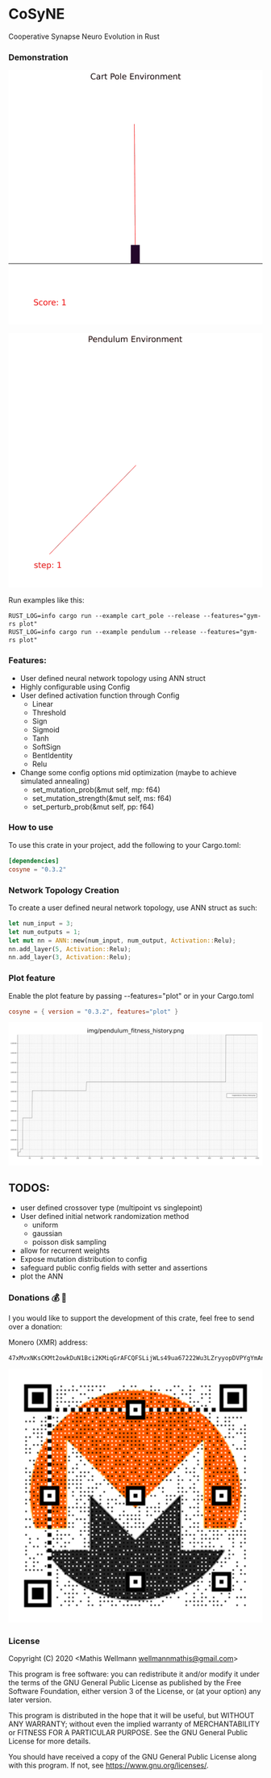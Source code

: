 # CoSyNE
Cooperative Synapse Neuro Evolution in Rust

### Demonstration

![cart_pole_champion](img/cart_pole_champion.gif)

![pendulum_champion](img/pendulum_champion.gif)

Run examples like this:
```shell
RUST_LOG=info cargo run --example cart_pole --release --features="gym-rs plot"
RUST_LOG=info cargo run --example pendulum --release --features="gym-rs plot"
```

### Features:
- User defined neural network topology using ANN struct
- Highly configurable using Config
- User defined activation function through Config
    - Linear
    - Threshold
    - Sign
    - Sigmoid
    - Tanh
    - SoftSign
    - BentIdentity
    - Relu
- Change some config options mid optimization (maybe to achieve simulated annealing)
    - set_mutation_prob(&mut self, mp: f64)
    - set_mutation_strength(&mut self, ms: f64)
    - set_perturb_prob(&mut self, pp: f64)

### How to use
To use this crate in your project, add the following to your Cargo.toml:
```toml
[dependencies]
cosyne = "0.3.2"
```

### Network Topology Creation
To create a user defined neural network topology, use ANN struct as such:
```rust
let num_input = 3;
let num_outputs = 1;
let mut nn = ANN::new(num_input, num_output, Activation::Relu);
nn.add_layer(5, Activation::Relu);
nn.add_layer(3, Activation::Relu);
```

### Plot feature
Enable the plot feature by passing --features="plot"
or in your Cargo.toml
```toml
cosyne = { version = "0.3.2", features="plot" }
```

![pendulum_fitness_history](img/pendulum_fitness_history.png)

## TODOS:
- user defined crossover type (multipoint vs singlepoint)
- User defined initial network randomization method
    - uniform
    - gaussian
    - poisson disk sampling
- allow for recurrent weights
- Expose mutation distribution to config
- safeguard public config fields with setter and assertions
- plot the ANN

### Donations :moneybag: :money_with_wings:
I you would like to support the development of this crate, feel free to send over a donation:

Monero (XMR) address:
```plain
47xMvxNKsCKMt2owkDuN1Bci2KMiqGrAFCQFSLijWLs49ua67222Wu3LZryyopDVPYgYmAnYkSZSz9ZW2buaDwdyKTWGwwb
```

![monero](img/monero_donations_qrcode.png)

### License
Copyright (C) 2020  <Mathis Wellmann wellmannmathis@gmail.com>

This program is free software: you can redistribute it and/or modify
it under the terms of the GNU General Public License as published by
the Free Software Foundation, either version 3 of the License, or
(at your option) any later version.

This program is distributed in the hope that it will be useful,
but WITHOUT ANY WARRANTY; without even the implied warranty of
MERCHANTABILITY or FITNESS FOR A PARTICULAR PURPOSE.  See the
GNU General Public License for more details.

You should have received a copy of the GNU General Public License
along with this program.  If not, see <https://www.gnu.org/licenses/>.
